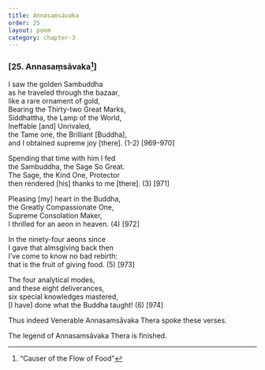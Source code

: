 ```yaml
---
title: Annasaṃsāvaka
order: 25
layout: poem
category: chapter-3
---
```


### \[25. Annasaṃsāvaka[^1]\]

I saw the golden Sambuddha  
as he traveled through the bazaar,  
like a rare ornament of gold,  
Bearing the Thirty-two Great Marks,  
Siddhattha, the Lamp of the World,  
Ineffable \[and\] Unrivaled,  
the Tame one, the Brilliant \[Buddha\],  
and I obtained supreme joy \[there\]. (1-2) \[969-970\]

Spending that time with him I fed  
the Sambuddha, the Sage So Great.  
The Sage, the Kind One, Protector  
then rendered \[his\] thanks to me \[there\]. (3) \[971\]

Pleasing \[my\] heart in the Buddha,  
the Greatly Compassionate One,  
Supreme Consolation Maker,  
I thrilled for an aeon in heaven. (4) \[972\]

In the ninety-four aeons since  
I gave that almsgiving back then  
I’ve come to know no bad rebirth:  
that is the fruit of giving food. (5) \[973\]

The four analytical modes,  
and these eight deliverances,  
six special knowledges mastered,  
\[I have\] done what the Buddha taught! (6) \[974\]

Thus indeed Venerable Annasamsāvaka Thera spoke these verses.

The legend of Annasamsāvaka Thera is finished.

[^1]: “Causer of the Flow of Food”
